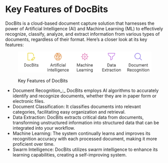# Key Features of DocBits

DocBits is a cloud-based document capture solution that harnesses the power of Artificial Intelligence (AI) and Machine Learning (ML) to effectively recognize, classify, analyze, and extract information from various types of documents, regardless of their format. Here’s a closer look at its key features:

<figure><img src="../.gitbook/assets/napkin-selection.svg" alt="Key Features of DocBits"><figcaption><p>Key Features of DocBits</p></figcaption></figure>

* Document Recognition\_:\_ DocBits employs AI algorithms to accurately identify and recognize documents, whether they are in paper form or electronic files.
* Document Classification: It classifies documents into relevant categories, facilitating easy organization and retrieval.
* Data Extraction: DocBits extracts critical data from documents, transforming unstructured information into structured data that can be integrated into your workflow.
* Machine Learning: The system continually learns and improves its recognition accuracy with each processed document, making it more proficient over time.
* Swarm Intelligence: DocBits utilizes swarm intelligence to enhance its learning capabilities, creating a self-improving system.

